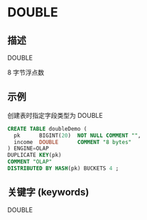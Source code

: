 # DOUBLE

## 描述

DOUBLE

8 字节浮点数

## 示例

创建表时指定字段类型为 DOUBLE

```sql
CREATE TABLE doubleDemo (
  pk      BIGINT(20)  NOT NULL COMMENT "",
  income  DOUBLE      COMMENT "8 bytes"
) ENGINE=OLAP 
DUPLICATE KEY(pk)
COMMENT "OLAP"
DISTRIBUTED BY HASH(pk) BUCKETS 4 ;
```

## 关键字 (keywords)

DOUBLE
